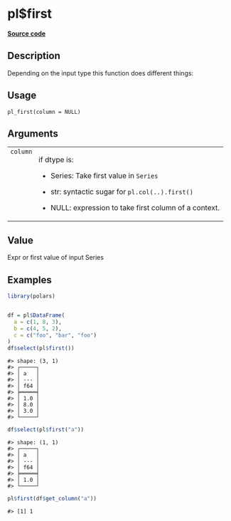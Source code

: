 

# pl$first

[**Source code**](https://github.com/pola-rs/r-polars/tree/f1aede4d7d7f090c98651365a4120a8232503a4d/R/functions__lazy.R#L155)

## Description

Depending on the input type this function does different things:

## Usage

<pre><code class='language-R'>pl_first(column = NULL)
</code></pre>

## Arguments

<table>
<tr>
<td style="white-space: nowrap; font-family: monospace; vertical-align: top">
<code id="pl_first_:_column">column</code>
</td>
<td>

if dtype is:

<ul>
<li>

Series: Take first value in <code>Series</code>

</li>
<li>

str: syntactic sugar for
<code style="white-space: pre;">pl.col(..).first()</code>

</li>
<li>

NULL: expression to take first column of a context.

</li>
</ul>
</td>
</tr>
</table>

## Value

Expr or first value of input Series

## Examples

``` r
library(polars)


df = pl$DataFrame(
  a = c(1, 8, 3),
  b = c(4, 5, 2),
  c = c("foo", "bar", "foo")
)
df$select(pl$first())
```

    #> shape: (3, 1)
    #> ┌─────┐
    #> │ a   │
    #> │ --- │
    #> │ f64 │
    #> ╞═════╡
    #> │ 1.0 │
    #> │ 8.0 │
    #> │ 3.0 │
    #> └─────┘

``` r
df$select(pl$first("a"))
```

    #> shape: (1, 1)
    #> ┌─────┐
    #> │ a   │
    #> │ --- │
    #> │ f64 │
    #> ╞═════╡
    #> │ 1.0 │
    #> └─────┘

``` r
pl$first(df$get_column("a"))
```

    #> [1] 1
